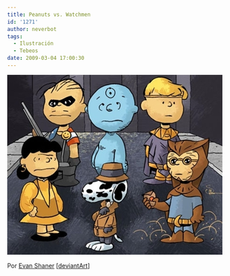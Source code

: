 ```yaml
---
title: Peanuts vs. Watchmen
id: '1271'
author: neverbot
tags:
  - Ilustración
  - Tebeos
date: 2009-03-04 17:00:30
---
```


[![Peanuts vs. Watchmen](./peanuts-vs-watchmen/peanuts_watchmen.jpg "Peanuts vs. Watchmen")](./peanuts-vs-watchmen/peanuts_watchmen.jpg)

Por [Evan Shaner](http://explodingmoose.blogspot.com/2008/03/three-artists-walk-in-to-bar.html) \[[deviantArt](http://docshaner.deviantart.com/)\]